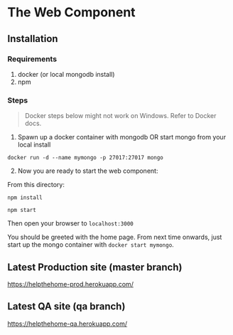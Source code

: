 # The Web Component

## Installation

### Requirements

1. docker (or local mongodb install)
2. npm

### Steps
> Docker steps below might not work on Windows. Refer to Docker docs.

1. Spawn up a docker container with mongodb OR start mongo from your local install

  `docker run -d --name mymongo -p 27017:27017 mongo`

2. Now you are ready to start the web component:

  From this directory:

  `npm install`

  `npm start`

  Then open your browser to `localhost:3000`

You should be greeted with the home page. From next time onwards, just start up the mongo container with `docker start mymongo`.

## Latest Production site (master branch)

https://helpthehome-prod.herokuapp.com/

## Latest QA site (qa branch)

https://helpthehome-qa.herokuapp.com/

